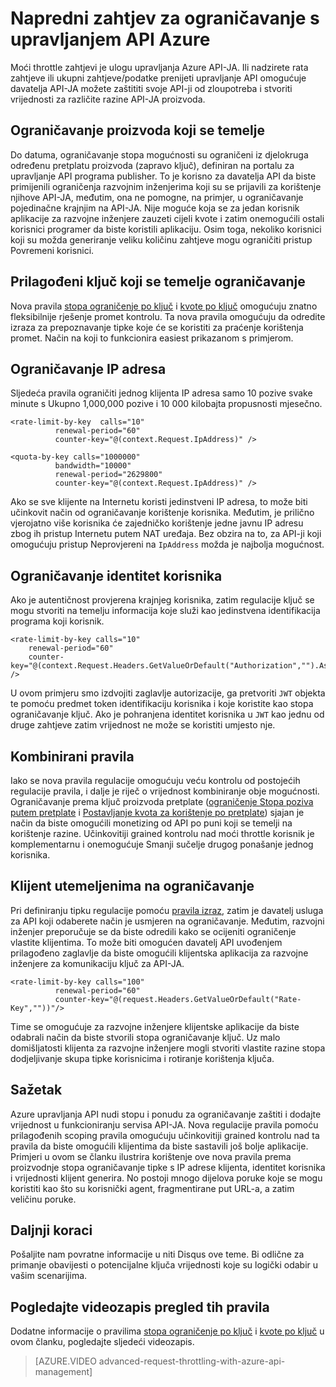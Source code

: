 <properties
    pageTitle="Napredni zahtjev za ograničavanje s upravljanjem API Azure"
    description="Saznajte kako stvoriti i primijeniti fleksibilne kvota i stopa ograničavanje pravilnike za upravljanje Azure API-JA."
    services="api-management"
    documentationCenter=""
    authors="darrelmiller"
    manager="erikre"
    editor=""/>

<tags
    ms.service="api-management"
    ms.devlang="dotnet"
    ms.topic="article"
    ms.tgt_pltfrm="na"
    ms.workload="na"
    ms.date="10/25/2016"
    ms.author="darrmi"/>


# <a name="advanced-request-throttling-with-azure-api-management"></a>Napredni zahtjev za ograničavanje s upravljanjem API Azure

Moći throttle zahtjevi je ulogu upravljanja Azure API-JA. Ili nadzirete rata zahtjeve ili ukupni zahtjeve/podatke prenijeti upravljanje API omogućuje davatelja API-JA možete zaštititi svoje API-ji od zloupotreba i stvoriti vrijednosti za različite razine API-JA proizvoda.

## <a name="product-based-throttling"></a>Ograničavanje proizvoda koji se temelje
Do datuma, ograničavanje stopa mogućnosti su ograničeni iz djelokruga određenu pretplatu proizvoda (zapravo ključ), definiran na portalu za upravljanje API programa publisher. To je korisno za davatelja API da biste primijenili ograničenja razvojnim inženjerima koji su se prijavili za korištenje njihove API-JA, međutim, ona ne pomogne, na primjer, u ograničavanje pojedinačne krajnjim na API-JA. Nije moguće koja se za jedan korisnik aplikacije za razvojne inženjere zauzeti cijeli kvote i zatim onemogućili ostali korisnici programer da biste koristili aplikaciju. Osim toga, nekoliko korisnici koji su možda generiranje veliku količinu zahtjeve mogu ograničiti pristup Povremeni korisnici.

## <a name="custom-key-based-throttling"></a>Prilagođeni ključ koji se temelje ograničavanje
Nova pravila [stopa ograničenje po ključ](https://msdn.microsoft.com/library/azure/dn894078.aspx#LimitCallRateByKey) i [kvote po ključ](https://msdn.microsoft.com/library/azure/dn894078.aspx#SetUsageQuotaByKey) omogućuju znatno fleksibilnije rješenje promet kontrolu. Ta nova pravila omogućuju da odredite izraza za prepoznavanje tipke koje će se koristiti za praćenje korištenja promet. Način na koji to funkcionira easiest prikazanom s primjerom. 

## <a name="ip-address-throttling"></a>Ograničavanje IP adresa
Sljedeća pravila ograničiti jednog klijenta IP adresa samo 10 pozive svake minute s Ukupno 1,000,000 pozive i 10 000 kilobajta propusnosti mjesečno. 

    <rate-limit-by-key  calls="10"
              renewal-period="60"
              counter-key="@(context.Request.IpAddress)" />

    <quota-by-key calls="1000000"
              bandwidth="10000"
              renewal-period="2629800"
              counter-key="@(context.Request.IpAddress)" />

Ako se sve klijente na Internetu koristi jedinstveni IP adresa, to može biti učinkovit način od ograničavanje korištenje korisnika. Međutim, je prilično vjerojatno više korisnika će zajedničko korištenje jedne javnu IP adresu zbog ih pristup Internetu putem NAT uređaja. Bez obzira na to, za API-ji koji omogućuju pristup Neprovjereni na `IpAddress` možda je najbolja mogućnost.

## <a name="user-identity-throttling"></a>Ograničavanje identitet korisnika
Ako je autentičnost provjerena krajnjeg korisnika, zatim regulacije ključ se mogu stvoriti na temelju informacija koje služi kao jedinstvena identifikacija programa koji korisnik.

    <rate-limit-by-key calls="10"
        renewal-period="60"
        counter-key="@(context.Request.Headers.GetValueOrDefault("Authorization","").AsJwt()?.Subject)" />

U ovom primjeru smo izdvojiti zaglavlje autorizacije, ga pretvoriti `JWT` objekta te pomoću predmet token identifikaciju korisnika i koje koristite kao stopa ograničavanje ključ. Ako je pohranjena identitet korisnika u `JWT` kao jednu od druge zahtjeve zatim vrijednost ne može se koristiti umjesto nje.

## <a name="combined-policies"></a>Kombinirani pravila
Iako se nova pravila regulacije omogućuju veću kontrolu od postojećih regulacije pravila, i dalje je riječ o vrijednost kombiniranje obje mogućnosti. Ograničavanje prema ključ proizvoda pretplate ([ograničenje Stopa poziva putem pretplate](https://msdn.microsoft.com/library/azure/dn894078.aspx#LimitCallRate) i [Postavljanje kvota za korištenje po pretplate](https://msdn.microsoft.com/library/azure/dn894078.aspx#SetUsageQuota)) sjajan je način da biste omogućili monetizing od API po puni koji se temelji na korištenje razine. Učinkovitiji grained kontrolu nad moći throttle korisnik je komplementarnu i onemogućuje Smanji sučelje drugog ponašanje jednog korisnika. 

## <a name="client-driven-throttling"></a>Klijent utemeljenima na ograničavanje
Pri definiranju tipku regulacije pomoću [pravila izraz](https://msdn.microsoft.com/library/azure/dn910913.aspx), zatim je davatelj usluga za API koji odaberete način je usmjeren na ograničavanje. Međutim, razvojni inženjer preporučuje se da biste odredili kako se ocijeniti ograničenje vlastite klijentima. To može biti omogućen davatelj API uvođenjem prilagođeno zaglavlje da biste omogućili klijentska aplikacija za razvojne inženjere za komunikaciju ključ za API-JA.

    <rate-limit-by-key calls="100"
              renewal-period="60"
              counter-key="@(request.Headers.GetValueOrDefault("Rate-Key",""))"/>

Time se omogućuje za razvojne inženjere klijentske aplikacije da biste odabrali način da biste stvorili stopa ograničavanje ključ. Uz malo domišljatosti klijenta za razvojne inženjere mogli stvoriti vlastite razine stopa dodjeljivanje skupa tipke korisnicima i rotiranje korištenja ključa.

## <a name="summary"></a>Sažetak
Azure upravljanja API nudi stopu i ponudu za ograničavanje zaštiti i dodajte vrijednost u funkcioniranju servisa API-JA. Nova regulacije pravila pomoću prilagođenih scoping pravila omogućuju učinkovitiji grained kontrolu nad ta pravila da biste omogućili klijentima da biste sastavili još bolje aplikacije. Primjeri u ovom se članku ilustrira korištenje ove nova pravila prema proizvodnje stopa ograničavanje tipke s IP adrese klijenta, identitet korisnika i vrijednosti klijent generira. No postoji mnogo dijelova poruke koje se mogu koristiti kao što su korisnički agent, fragmentirane put URL-a, a zatim veličinu poruke.

## <a name="next-steps"></a>Daljnji koraci
Pošaljite nam povratne informacije u niti Disqus ove teme. Bi odlične za primanje obavijesti o potencijalne ključa vrijednosti koje su logički odabir u vašim scenarijima.

## <a name="watch-a-video-overview-of-these-policies"></a>Pogledajte videozapis pregled tih pravila
Dodatne informacije o pravilima [stopa ograničenje po ključ](https://msdn.microsoft.com/library/azure/dn894078.aspx#LimitCallRateByKey) i [kvote po ključ](https://msdn.microsoft.com/library/azure/dn894078.aspx#SetUsageQuotaByKey) u ovom članku, pogledajte sljedeći videozapis.

> [AZURE.VIDEO advanced-request-throttling-with-azure-api-management]
